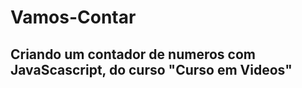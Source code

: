 # Vamos-Contar
## Criando um contador de numeros com JavaScascript, do curso "Curso em Videos"
####
